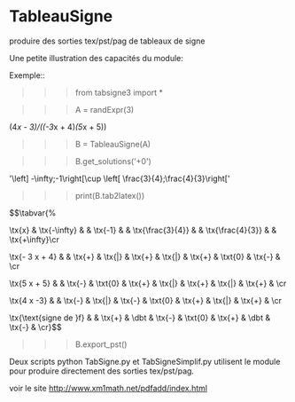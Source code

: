 TableauSigne
============

produire des sorties tex/pst/pag de tableaux de signe


Une petite illustration des capacités du module:

Exemple::


  >>> from tabsigne3 import *
  
  >>> A = randExpr(3)
  
  (4*x - 3)/((-3*x + 4)*(5*x + 5))
  
  >>> B = TableauSigne(A)
  
  >>> B.get_solutions('+0')
  
  '\left] -\infty;-1\right[\cup \left[ \frac{3}{4};\frac{4}{3}\\right['
  
  >>> print(B.tab2latex())
  
  $$\tabvar{%
  
  \tx{x} & \tx{-\infty} &  & \tx{-1} &  & \tx{\frac{3}{4}} &  & \tx{\frac{4}{3}} &  & \tx{+\infty}\cr
  
  \tx{- 3 x + 4} &  & \tx{+} & \tx{|} & \tx{+} & \tx{|} & \tx{+} & \txt{0} & \tx{-} & \cr
  
  \tx{5 x + 5} &  & \tx{-} & \txt{0} & \tx{+} & \tx{|} & \tx{+} & \tx{|} & \tx{+} & \cr
  
  \tx{4 x -3} &  & \tx{-} & \tx{|} & \tx{-} & \txt{0} & \tx{+} & \tx{|} & \tx{+} & \cr
  
  \tx{\text{signe de }f} &  & \tx{+} & \dbt & \tx{-} & \txt{0} & \tx{+} & \dbt & \tx{-} & \cr}$$
  
  >>> B.export_pst()
  
Deux scripts python TabSigne.py et TabSigneSimplif.py utilisent le module pour produire directement des sorties tex/pst/pag.

voir le site http://www.xm1math.net/pdfadd/index.html
